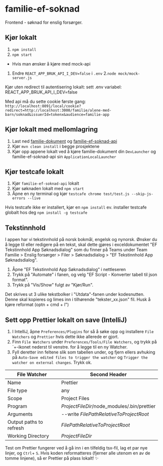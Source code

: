 # familie-ef-soknad

Frontend - søknad for enslig forsørger.

## Kjør lokalt

1. `npm install`
2. `npm start`

* Hvis man ønsker å kjøre med mock-api
1. Endre `REACT_APP_BRUK_API_I_DEV=false` i `.env`
2.`node mock/mock-server.js` 

Kjør uten redirect til autentisering lokalt: 
sett .env variabel: 
REACT_APP_BRUK_API_I_DEV=false

Med api må du sette cookie første gang:
`http://localhost:8091/local/cookie?redirect=http://localhost:3000/familie/alene-med-barn/soknad&issuerId=tokenx&audience=familie-app`
## Kjør lokalt med mellomlagring
1. Last ned [familie-dokument](https://github.com/navikt/familie-dokument) og [familie-ef-soknad-api](https://github.com/navikt/familie-ef-soknad-api)
2. Kjør `mvn clean install` i begge prosjektene
2. Kjør opp appene lokalt ved å kjøre familie-dokument din `DevLauncher` og familie-ef-soknad-api sin `ApplicationLocalLauncher` 

## Kjør testcafe lokalt
1. Kjør `familie-ef-soknad-api` lokalt
2. Kjør søknaden lokalt med `npm start`
3. Åpne en ny terminal og kjør `testcafe chrome test/test.js --skip-js-errors --live`

Hvis testcafe ikke er installert, kjør en `npm install` ev. installer testcafe globalt hos deg `npm install -g testcafe`

## Tekstinnhold
I appen har vi tekstinnhold på norsk bokmål, engelsk og nynorsk. 
Ønsker du å legge til eller redigere på en tekst, skal dette gjøres i exceldokumentet "EF Tekstinnhold App Søknadsdialog" som du finner på Teams under Team Familie > Enslig forsørger > Filer > Søknadsdialog > "EF Tekstinnhold App Søknadsdialog". 
1. Åpne "EF Tekstinnhold App Søknadsdialog" i nettleseren
2. Trykk på "Automate" i fanen, og velg "EF Script - Konverter tabell til json format".
3. Trykk på "Vis/Show" fulgt av "Kjør/Run".

Det skrives ut 3 ulike tekstbolker i "Utdata"-fanen under kodesnutten. Denne skal kopieres og limes inn i tilhørende "tekster_xx.json" fil. Husk å kjøre reformat (optn + cmd + l")



## Sett opp Prettier lokalt on save (IntelliJ)

1. I IntelliJ, åpne `Preferences/Plugins` for så å søke opp og installere `File Watchers` og `Prettier` hvis dette ikke allerede er gjort.  
2. Finn `File Watchers` under `Preferences/Tools/File Watchers`, og trykk på `+-ikonet nederst til venstre. for å legge til en ny Watcher.
3. Fyll deretter inn feltene slik som tabellen under, og fjern ellers avhuking på `Auto-Save edited files to trigger the watcher` og `Trigger the watcher on external changes`. Trykk ok. 
 

| File Watcher  | Second Header |
| -------- | ------------ |
| Name  | Prettier |
| File type | any |
|  Scope | Project Files |
| Program | $ProjectFileDir$/node_modules/.bin/prettier |
| Arguments | --write $FilePathRelativeToProjectRoot$ |
| Output paths to refresh | $FilePathRelativeToProjectRoot$ |
| Working Directory | $ProjectFileDir$ |


Test om Prettier fungerer ved å gå inn i en tilfeldig tsx-fil, lag et par nye linjer, og `Ctrl`+ `S`. Hvis koden reformatteres (fjerner alle utenom en av de tomme linjene), så er Prettier på plass lokalt! :sparkles:

